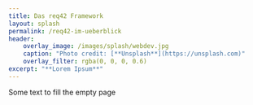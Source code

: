 ```yaml
---
title: Das req42 Framework
layout: splash
permalink: /req42-im-ueberblick
header:
    overlay_image: /images/splash/webdev.jpg
    caption: "Photo credit: [**Unsplash**](https://unsplash.com)"
    overlay_filter: rgba(0, 0, 0, 0.6)
excerpt: "**Lorem Ipsum**"
---
```


Some text to fill the empty page